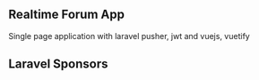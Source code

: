 ## Realtime Forum App
Single page application with laravel pusher, jwt and vuejs, vuetify
## Laravel Sponsors
